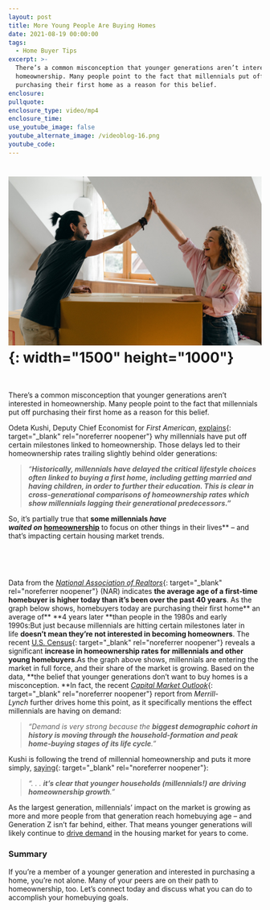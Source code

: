 ```yaml
---
layout: post
title: More Young People Are Buying Homes
date: 2021-08-19 00:00:00
tags:
  - Home Buyer Tips
excerpt: >-
  There’s a common misconception that younger generations aren’t interested in
  homeownership. Many people point to the fact that millennials put off
  purchasing their first home as a reason for this belief.
enclosure:
pullquote:
enclosure_type: video/mp4
enclosure_time:
use_youtube_image: false
youtube_alternate_image: /videoblog-16.png
youtube_code:
---
```

# ![](/team-provancher.jpg){: width="1500" height="1000"}

&nbsp;

There’s a common misconception that younger generations aren’t interested in homeownership. Many people point to the fact that millennials put off purchasing their first home as a reason for this belief.

Odeta Kushi, Deputy Chief Economist for&nbsp;*First American*,&nbsp;[explains](https://blog.firstam.com/economics/pandemic-accelerated-roaring-20s-of-millennial-homeownership-demand){: target="_blank" rel="noreferrer noopener"}&nbsp;why millennials have put off certain milestones linked to homeownership. Those delays led to their homeownership rates trailing slightly behind older generations:

> *“**Historically, millennials have delayed the critical lifestyle choices often**&nbsp;**linked to buying a first home,&nbsp;**including getting married and having children, in order to further their education**. This is clear in cross-generational comparisons of homeownership rates which show millennials lagging their generational predecessors.”***

So, it’s partially true that&nbsp;**some millennials&nbsp;*have waited&nbsp;*on**&nbsp;[**homeownership**](https://www.buyandsellvero.com/blog/the-truths-young-homebuyers-need-to-hear/)**&nbsp;to focus on other things in their lives**&nbsp;– and that’s impacting certain housing market trends.

&nbsp;

&nbsp;

Data from the&nbsp;[*National Association of Realtors*](https://www.nar.realtor/newsroom/pandemic-caused-buyers-to-seek-multi-generational-homes-sellers-to-sell-faster){: target="_blank" rel="noreferrer noopener"}&nbsp;(NAR) indicates&nbsp;**the average age of a first-time homebuyer is higher today than it’s been over the past 40 years**. As the graph below shows, homebuyers today are purchasing their first home**&nbsp;an average of**&nbsp;**4 years later&nbsp;**than people in the 1980s and early 1990s:But just because millennials are hitting certain milestones later in life&nbsp;**doesn’t mean they’re not interested in becoming homeowners**. The recent&nbsp;[U.S. Census](https://www.census.gov/housing/hvs/files/currenthvspress.pdf){: target="_blank" rel="noreferrer noopener"}&nbsp;reveals a significant&nbsp;**increase in homeownership rates for millennials and other young homebuyers**.As the graph above shows, millennials are entering the market in full force, and their share of the market is growing. Based on the data,&nbsp;**the belief that younger generations don’t want to buy homes is a misconception.&nbsp;**In fact, the recent&nbsp;[*Capital Market Outlook*](https://olui2.fs.ml.com/Publish/Content/application/pdf/GWMOL/CMO_4-26-21_Merrill.pdf){: target="_blank" rel="noreferrer noopener"}&nbsp;report from&nbsp;*Merrill-Lynch*&nbsp;further drives home this point, as it specifically mentions the effect millennials are having on demand:

> *“Demand is very strong because the&nbsp;**biggest demographic cohort in history is moving through the household-formation and peak home-buying stages of its life cycle**.”*

Kushi is following the trend of millennial homeownership and puts it more simply,&nbsp;[saying](https://twitter.com/odetakushi/status/1420030874872074252){: target="_blank" rel="noreferrer noopener"}\:

> *“. . .&nbsp;**it’s clear that younger households (millennials\!) are driving homeownership growth**.”*

As the largest generation, millennials’ impact on the market is growing as more and more people from that generation reach homebuying age – and Generation Z isn’t far behind, either. That means younger generations will likely continue to&nbsp;[drive demand](https://www.buyandsellvero.com/blog/diving-deep-into-todays-biggest-buyer-concerns/)&nbsp;in the housing market for years to come.

### **Summary**

If you’re a member of a younger generation and interested in purchasing a home, you’re not alone. Many of your peers are on their path to homeownership, too. Let’s connect today and discuss what you can do to accomplish your homebuying goals.
